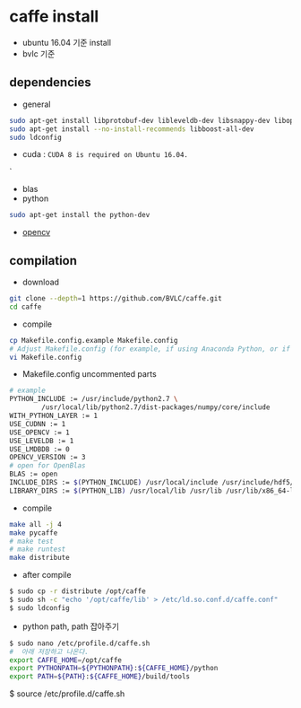 caffe install
===

- ubuntu 16.04 기준 install
- bvlc 기준


dependencies
---

- general
```sh
sudo apt-get install libprotobuf-dev libleveldb-dev libsnappy-dev libopencv-dev libhdf5-serial-dev protobuf-compiler libopenblas-dev
sudo apt-get install --no-install-recommends libboost-all-dev
sudo ldconfig
```

- cuda : `CUDA 8 is required on Ubuntu 16.04.`

`
- blas
- python
```sh
sudo apt-get install the python-dev
```
- [opencv](opencv.md)

compilation
---

- download
```sh
git clone --depth=1 https://github.com/BVLC/caffe.git
cd caffe
```
- compile
```sh
cp Makefile.config.example Makefile.config
# Adjust Makefile.config (for example, if using Anaconda Python, or if cuDNN is desired)
vi Makefile.config
```
- Makefile.config uncommented parts
```sh
# example
PYTHON_INCLUDE := /usr/include/python2.7 \
		/usr/local/lib/python2.7/dist-packages/numpy/core/include
WITH_PYTHON_LAYER := 1
USE_CUDNN := 1
USE_OPENCV := 1
USE_LEVELDB := 1
USE_LMDBDB := 0
OPENCV_VERSION := 3
# open for OpenBlas
BLAS := open
INCLUDE_DIRS := $(PYTHON_INCLUDE) /usr/local/include /usr/include/hdf5/serial/
LIBRARY_DIRS := $(PYTHON_LIB) /usr/local/lib /usr/lib /usr/lib/x86_64-linux-gnu/hdf5/serial/
```

- compile
```sh
make all -j 4
make pycaffe
# make test
# make runtest
make distribute
```
- after compile
```sh
$ sudo cp -r distribute /opt/caffe
$ sudo sh -c "echo '/opt/caffe/lib' > /etc/ld.so.conf.d/caffe.conf"
$ sudo ldconfig
```

- python path, path 잡아주기
```sh
$ sudo nano /etc/profile.d/caffe.sh
#  아래 저장하고 나온다.
export CAFFE_HOME=/opt/caffe
export PYTHONPATH=${PYTHONPATH}:${CAFFE_HOME}/python
export PATH=${PATH}:${CAFFE_HOME}/build/tools
```

$ source /etc/profile.d/caffe.sh

